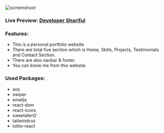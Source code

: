 ![screenshoot](https://i.ibb.co/mcNY1p6/favicon.png)

### Live Preview: [Developer Shariful](https://developer-shariful.netlify.app/)

### Features:

-   This is a personal portfolio website.
-   There are total five section which is Home, Skills, Projects, Testimonials and Contact Section.
-   There are also navbar & footer.
-   You can know me from this website.

### Used Packages:

-   aos
-   swiper
-   emailjs
-   react-dom
-   react-icons
-   sweetalert2
-   tailwindcss
-   lottie-react
